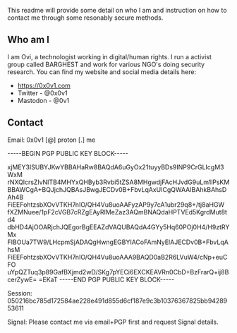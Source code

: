 This readme will provide some detail on who I am and instruction on how to contact me through some resonably secure methods. 

## Who am I

I am Ovi, a technologist working in digital/human rights. I run a activist group called BARGHEST and work for various NGO's doing security research. 
You can find my website and social media details here:
- https://0x0v1.com
- Twitter - @0x0v1
- Mastodon - @0v1

## Contact

Email:
0x0v1 [@] proton [.] me

-----BEGIN PGP PUBLIC KEY BLOCK-----

xjMEY3ISUBYJKwYBBAHaRw8BAQdA6uGyOx21tuyyBDs9INP9CrGLIcgM3WxM
rNXQlcrsZlvNITB4MHYxQHByb3Rvbi5tZSA8MHgwdjFAcHJvdG9uLm1lPsKM
BBAWCgA+BQJjchJQBAsJBwgJECDv0B+FbvLqAxUICgQWAAIBAhkBAhsDAh4B
FiEEFohtzsbXOvVTKH7nIO/QH4Vu8uoAAFyzAP9y7cA1ubr29q8+/tj8aHGW
fXZMNuee/1pF2cVGB7cRZgEAyRIMeZaz3AQmBNAQdaHPTVEd5KgrdMut8td4
dbHD4AjOOARjchJQEgorBgEEAZdVAQUBAQdA4GYy5Hq60POj0H4/H9ztRYMx
FIBOUa7TW9/LHcpmSjADAQgHwngEGBYIACoFAmNyElAJECDv0B+FbvLqAhsM
FiEEFohtzsbXOvVTKH7nIO/QH4Vu8uoAAA9BAQD0aB2R6LVuW4/cNp+euCFO
uYpQZTuq3p89GafBXjmd2wD/SKg7pYECi6EXCKEAVRn0CbD+BzFrarQ+ij8B
cerZywE=
=EKaT
-----END PGP PUBLIC KEY BLOCK-----

Session:
050216bc785d172584ae228e491d855d6cf187e9c3b10376367825bb9428953611

Signal: 
Please contact me via email+PGP first and request Signal details. 

